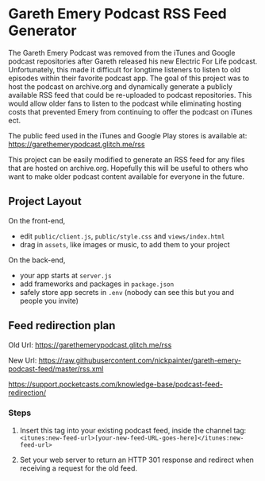 # Gareth Emery Podcast RSS Feed Generator

The Gareth Emery Podcast was removed from the iTunes and Google podcast repositories after Gareth released his new Electric For Life podcast. Unfortunately, this made it difficult for longtime listeners to listen to old episodes within their favorite podcast app. The goal of this project was to host the podcast on archive.org and dynamically generate a publicly available RSS feed that could be re-uploaded to podcast repositories. This would allow older fans to listen to the podcast while eliminating hosting costs that prevented Emery from continuing to offer the podcast on iTunes ect.

The public feed used in the iTunes and Google Play stores is available at: https://garethemerypodcast.glitch.me/rss

This project can be easily modified to generate an RSS feed for any files that are hosted on archive.org. Hopefully this will be useful to others who want to make older podcast content available for everyone in the future.

## Project Layout

On the front-end,

- edit `public/client.js`, `public/style.css` and `views/index.html`
- drag in `assets`, like images or music, to add them to your project

On the back-end,

- your app starts at `server.js`
- add frameworks and packages in `package.json`
- safely store app secrets in `.env` (nobody can see this but you and people you invite)

## Feed redirection plan

Old Url: https://garethemerypodcast.glitch.me/rss

New Url: https://raw.githubusercontent.com/nickpainter/gareth-emery-podcast-feed/master/rss.xml

https://support.pocketcasts.com/knowledge-base/podcast-feed-redirection/

### Steps

1. Insert this tag into your existing podcast feed, inside the channel tag: `<itunes:new-feed-url>[your-new-feed-URL-goes-here]</itunes:new-feed-url>`

2. Set your web server to return an HTTP 301 response and redirect when receiving a request for the old feed.
